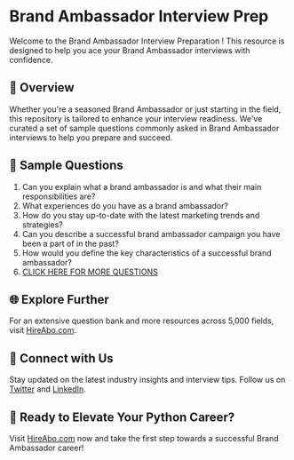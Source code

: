 # Brand Ambassador Interview Prep

Welcome to the Brand Ambassador Interview Preparation ! This resource is designed to help you ace your Brand Ambassador interviews with confidence.

## 🚀 Overview

Whether you're a seasoned Brand Ambassador or just starting in the field, this repository is tailored to enhance your interview readiness. We've curated a set of sample questions commonly asked in Brand Ambassador interviews to help you prepare and succeed.

## 📝 Sample Questions

1. Can you explain what a brand ambassador is and what their main responsibilities are?
2. What experiences do you have as a brand ambassador?
3. How do you stay up-to-date with the latest marketing trends and strategies?
4. Can you describe a successful brand ambassador campaign you have been a part of in the past?
5. How would you define the key characteristics of a successful brand ambassador?
6. [CLICK HERE FOR MORE QUESTIONS](https://hireabo.com/job/1_0_26/Brand%20Ambassador)

## 🌐 Explore Further

For an extensive question bank and more resources across 5,000 fields, visit [HireAbo.com](https://www.hireabo.com).

## 📱 Connect with Us

Stay updated on the latest industry insights and interview tips. Follow us on [Twitter](https://twitter.com/hireabo) and [LinkedIn](https://www.linkedin.com/in/hire-abo-3609972a8/).

## 🚀 Ready to Elevate Your Python Career?

Visit [HireAbo.com](https://www.hireabo.com) now and take the first step towards a successful Brand Ambassador career!